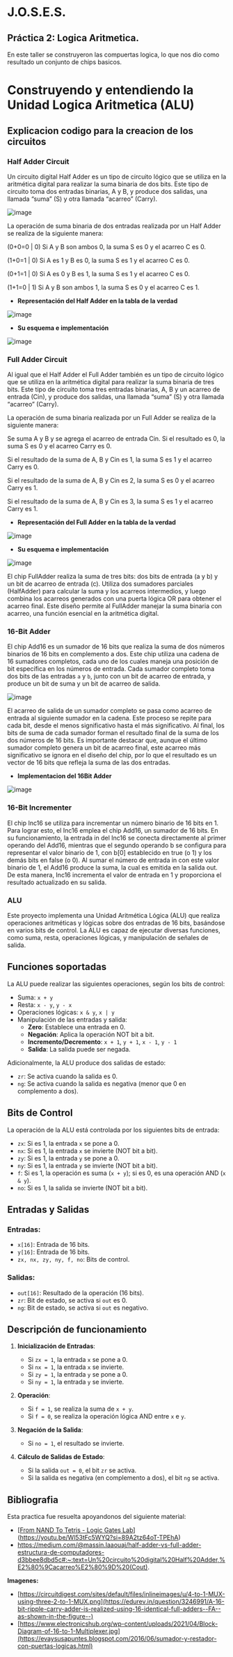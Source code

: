 # J.O.S.E.S.
## Práctica 2: Logica Aritmetica.

En este taller se construyeron las compuertas logica, lo que nos dio como resultado un conjunto de chips basicos.

# Construyendo y entendiendo la Unidad Logica Aritmetica (ALU)

## Explicacion codigo para la creacion de los circuitos

### Half Adder Circuit

Un circuito digital Half Adder es un tipo de circuito lógico que se utiliza en la aritmética digital para realizar la suma binaria de dos bits. 
Este tipo de circuito toma dos entradas binarias, A y B, y produce dos salidas, una llamada “suma” (S) y otra llamada “acarreo” (Carry).

![image](https://github.com/user-attachments/assets/3b10d451-85e3-4cbf-9782-daf391a662db)

La operación de suma binaria de dos entradas realizada por un Half Adder se realiza de la siguiente manera:

(0+0=0 | 0) Si A y B son ambos 0, la suma S es 0 y el acarreo C es 0.

(1+0=1 | 0) Si A es 1 y B es 0, la suma S es 1 y el acarreo C es 0.

(0+1=1 | 0) Si A es 0 y B es 1, la suma S es 1 y el acarreo C es 0.

(1+1=0 | 1) Si A y B son ambos 1, la suma S es 0 y el acarreo C es 1.

- **Representación del Half Adder en la tabla de la verdad**


![image](https://github.com/user-attachments/assets/37dfc838-6761-4e67-a5f2-5eccfcdfa5b5)


- **Su esquema e implementación**

![image](https://github.com/user-attachments/assets/b690a5cd-ee31-4971-82f5-5e0ffe497589)


### Full Adder Circuit

Al igual que el Half Adder el Full Adder también es un tipo de circuito lógico que se utiliza en la aritmética digital para realizar la suma binaria de tres bits. 
Este tipo de circuito toma tres entradas binarias, A, B y un acarreo de entrada (Cin), y produce dos salidas, una llamada “suma” (S) y otra llamada “acarreo” (Carry).

La operación de suma binaria realizada por un Full Adder se realiza de la siguiente manera:

Se suma A y B y se agrega el acarreo de entrada Cin. Si el resultado es 0, la suma S es 0 y el acarreo Carry es 0.

Si el resultado de la suma de A, B y Cin es 1, la suma S es 1 y el acarreo Carry es 0.

Si el resultado de la suma de A, B y Cin es 2, la suma S es 0 y el acarreo Carry es 1.

Si el resultado de la suma de A, B y Cin es 3, la suma S es 1 y el acarreo Carry es 1.

- **Representación del Full Adder en la tabla de la verdad**


![image](https://github.com/user-attachments/assets/4b58a09b-97af-4c90-b7f3-d08bfc253c76)


- **Su esquema e implementación**

![image](https://github.com/user-attachments/assets/7394a3a8-7a8c-479b-b44c-fa2ea7c229dd)


El chip FullAdder realiza la suma de tres bits: dos bits de entrada (a y b) y un bit de acarreo de entrada (c). Utiliza dos sumadores parciales (HalfAdder) para calcular la suma y los acarreos intermedios, y luego combina los acarreos generados con una puerta lógica OR para obtener el acarreo final. Este diseño permite al FullAdder manejar la suma binaria con acarreo, una función esencial en la aritmética digital.

### 16-Bit Adder

El chip Add16 es un sumador de 16 bits que realiza la suma de dos números binarios de 16 bits en complemento a dos. 
Este chip utiliza una cadena de 16 sumadores completos, cada uno de los cuales maneja una posición de bit específica en los números de entrada. Cada sumador completo toma dos bits de las entradas `a` y `b`, junto con un bit de acarreo de entrada, y produce un bit de suma y un bit de acarreo de salida. 

![image](https://github.com/user-attachments/assets/4a413ed3-4e09-4aaf-ba95-f6f082ad0059)

El acarreo de salida de un sumador completo se pasa como acarreo de entrada al siguiente sumador en la cadena. Este proceso se repite para cada bit, desde el menos significativo hasta el más significativo. Al final, los bits de suma de cada sumador forman el resultado final de la suma de los dos números de 16 bits. Es importante destacar que, aunque el último sumador completo genera un bit de acarreo final, este acarreo más significativo se ignora en el diseño del chip, por lo que el resultado es un vector de 16 bits que refleja la suma de las dos entradas.

- **Implementacion del 16Bit Adder**

![image](https://github.com/user-attachments/assets/65d28cb3-b28c-478d-b8d8-be74faf40229)


### 16-Bit Incrementer

El chip Inc16 se utiliza para incrementar un número binario de 16 bits en 1. Para lograr esto, el Inc16 emplea el chip Add16, un sumador de 16 bits. En su funcionamiento, la entrada in del Inc16 se conecta directamente al primer operando del Add16, mientras que el segundo operando b se configura para representar el valor binario de 1, con b[0] establecido en true (o 1) y los demás bits en false (o 0). Al sumar el número de entrada in con este valor binario de 1, el Add16 produce la suma, la cual es emitida en la salida out. De esta manera, Inc16 incrementa el valor de entrada en 1 y proporciona el resultado actualizado en su salida.


### ALU

Este proyecto implementa una Unidad Aritmética Lógica (ALU) que realiza operaciones aritméticas y lógicas sobre dos entradas de 16 bits, basándose en varios bits de control. La ALU es capaz de ejecutar diversas funciones, como suma, resta, operaciones lógicas, y manipulación de señales de salida.

## Funciones soportadas

La ALU puede realizar las siguientes operaciones, según los bits de control:

- Suma: `x + y`
- Resta: `x - y`, `y - x`
- Operaciones lógicas: `x & y`, `x | y`
- Manipulación de las entradas y salida:
  - **Zero**: Establece una entrada en 0.
  - **Negación**: Aplica la operación NOT bit a bit.
  - **Incremento/Decremento**: `x + 1`, `y + 1`, `x - 1`, `y - 1`
  - **Salida**: La salida puede ser negada.
  
Adicionalmente, la ALU produce dos salidas de estado:
- `zr`: Se activa cuando la salida es 0.
- `ng`: Se activa cuando la salida es negativa (menor que 0 en complemento a dos).

## Bits de Control

La operación de la ALU está controlada por los siguientes bits de entrada:

- `zx`: Si es 1, la entrada `x` se pone a 0.
- `nx`: Si es 1, la entrada `x` se invierte (NOT bit a bit).
- `zy`: Si es 1, la entrada `y` se pone a 0.
- `ny`: Si es 1, la entrada `y` se invierte (NOT bit a bit).
- `f`: Si es 1, la operación es suma (`x + y`); si es 0, es una operación AND (`x & y`).
- `no`: Si es 1, la salida se invierte (NOT bit a bit).

## Entradas y Salidas

### Entradas:
- `x[16]`: Entrada de 16 bits.
- `y[16]`: Entrada de 16 bits.
- `zx, nx, zy, ny, f, no`: Bits de control.

### Salidas:
- `out[16]`: Resultado de la operación (16 bits).
- `zr`: Bit de estado, se activa si `out` es 0.
- `ng`: Bit de estado, se activa si `out` es negativo.

## Descripción de funcionamiento

1. **Inicialización de Entradas**:
   - Si `zx = 1`, la entrada `x` se pone a 0.
   - Si `nx = 1`, la entrada `x` se invierte.
   - Si `zy = 1`, la entrada `y` se pone a 0.
   - Si `ny = 1`, la entrada `y` se invierte.

2. **Operación**:
   - Si `f = 1`, se realiza la suma de `x + y`.
   - Si `f = 0`, se realiza la operación lógica AND entre `x` e `y`.

3. **Negación de la Salida**:
   - Si `no = 1`, el resultado se invierte.

4. **Cálculo de Salidas de Estado**:
   - Si la salida `out = 0`, el bit `zr` se activa.
   - Si la salida es negativa (en complemento a dos), el bit `ng` se activa.


## Bibliografia
Esta practica fue resuelta apoyandonos del siguiente material:
 - [[From NAND To Tetris - Logic Gates Lab](https://www.youtube.com/watch?v=Mzy0RG9Z1Ak&t=78s)](https://youtu.be/Wl53tFc5WYQ?si=89A2tz64oT-TPEhA)
 - https://medium.com/@massin.laaouaj/half-adder-vs-full-adder-estructura-de-computadores-d3bbee8dbd5c#:~:text=Un%20circuito%20digital%20Half%20Adder,%E2%80%9Cacarreo%E2%80%9D%20(Cout).
   
**Imagenes:**

 - [https://circuitdigest.com/sites/default/files/inlineimages/u/4-to-1-MUX-using-three-2-to-1-MUX.png](https://edurev.in/question/3246991/A-16-bit-ripple-carry-adder-is-realized-using-16-identical-full-adders--FA--as-shown-in-the-figure--)
 - [https://www.electronicshub.org/wp-content/uploads/2021/04/Block-Diagram-of-16-to-1-Multiplexer.jpg](https://evaysusapuntes.blogspot.com/2016/06/sumador-y-restador-con-puertas-logicas.html)
